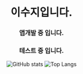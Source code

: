 <div align="center">
  <h1>이수지입니다.</h1>
  <h3>앱개발 중 입니다.</h3>
  <h3>테스트 중 입니다.</h3>
  
  ![GitHub stats](https://github-readme-stats.vercel.app/api?username=jj04&&show_icons=true&theme=highcontrast)
  ![Top Langs](https://github-readme-stats.vercel.app/api/top-langs/?username=jj04&layout=compact&theme=highcontrast)
  
  
</div>
